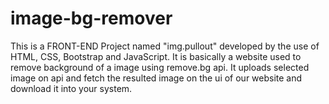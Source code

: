# image-bg-remover
This is a FRONT-END Project named "img.pullout" developed by the use of HTML, CSS, Bootstrap and JavaScript.
It is basically a website used to remove background of a image using remove.bg api.
It uploads selected image on api and fetch the resulted image on the ui of our website and download it into your system.
